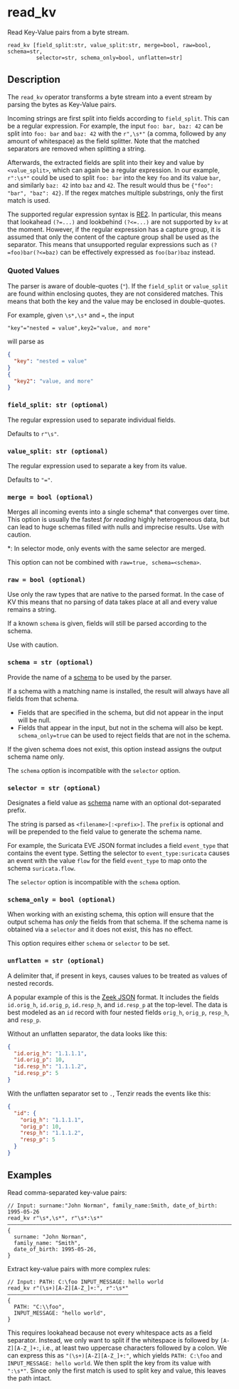 # read_kv

Read Key-Value pairs from a byte stream.

```tql
read_kv [field_split:str, value_split:str, merge=bool, raw=bool, schema=str,
         selector=str, schema_only=bool, unflatten=str]
```

## Description

The `read_kv` operator transforms a byte stream into a event stream by parsing
the bytes as Key-Value pairs.

Incoming strings are first split into fields according to `field_split`. This
can be a regular expression. For example, the input `foo: bar, baz: 42` can be
split into `foo: bar` and `baz: 42` with the `r",\s*"` (a comma, followed by any
amount of whitespace) as the field splitter. Note that the matched separators
are removed when splitting a string.

Afterwards, the extracted fields are split into their key and value by
`<value_split>`, which can again be a regular expression. In our example,
`r":\s*"` could be used to split `foo: bar` into the key `foo` and its value
`bar`, and similarly `baz: 42` into `baz` and `42`. The result would thus be
`{"foo": "bar", "baz": 42}`. If the regex matches multiple substrings, only the
first match is used.

The supported regular expression syntax is
[RE2](https://github.com/google/re2/wiki/Syntax). In particular, this means that
lookahead `(?=...)` and lookbehind `(?<=...)` are not supported by `kv` at the
moment. However, if the regular expression has a capture group, it is assumed
that only the content of the capture group shall be used as the separator. This
means that unsupported regular expressions such as `(?=foo)bar(?<=baz)` can be
effectively expressed as `foo(bar)baz` instead.

### Quoted Values

The parser is aware of double-quotes (`"`). If the `field_split` or
`value_split` are found within enclosing quotes, they are not considered
matches. This means that both the key and the value may be enclosed in
double-quotes.

For example, given `\s*,\s*` and `=`, the input

```
"key"="nested = value",key2="value, and more"
```
will parse as
```json
{
  "key": "nested = value"
}
{
  "key2": "value, and more"
}
```

### `field_split: str (optional)`

The regular expression used to separate individual fields.

Defaults to `r"\s"`.

### `value_split: str (optional)`

The regular expression used to separate a key from its value.

Defaults to `"="`.

### `merge = bool (optional)`

Merges all incoming events into a single schema\* that converges over time. This
option is usually the fastest *for reading* highly heterogeneous data, but can
lead to huge schemas filled with nulls and imprecise results. Use with caution.

\*: In selector mode, only events with the same selector are merged.

This option can not be combined with `raw=true, schema=<schema>`.

### `raw = bool (optional)`

Use only the raw types that are native to the parsed format. In the case of KV
this means that no parsing of data takes place at all and every value remains a
string.

If a known `schema` is given, fields will still be parsed according to the
schema.

Use with caution.

### `schema = str (optional)`

Provide the name of a [schema](../../data-model/schemas.md) to be used by the
parser.

If a schema with a matching name is installed, the result will always have all
fields from that schema.
* Fields that are specified in the schema, but did not appear in the input will
  be null.
* Fields that appear in the input, but not in the schema will also be kept.
`schema_only=true` can be used to reject fields that are not in the schema.

If the given schema does not exist, this option instead assigns the output
schema name only.

The `schema` option is incompatible with the `selector` option.

### `selector = str (optional)`

Designates a field value as [schema](../../data-model/schemas.md) name with an
optional dot-separated prefix.

The string is parsed as `<filename>[:<prefix>]`. The `prefix` is optional and
will be prepended to the field value to generate the schema name.

For example, the Suricata EVE JSON format includes a field `event_type` that
contains the event type. Setting the selector to `event_type:suricata` causes an
event with the value `flow` for the field `event_type` to map onto the schema
`suricata.flow`.

The `selector` option is incompatible with the `schema` option.

### `schema_only = bool (optional)`

When working with an existing schema, this option will ensure that the output
schema has *only* the fields from that schema. If the schema name is obtained
via a `selector` and it does not exist, this has no effect.

This option requires either `schema` or `selector` to be set.

### `unflatten = str (optional)`

A delimiter that, if present in keys, causes values to be treated as values of
nested records.

A popular example of this is the [Zeek JSON](read_zeek_json.md) format. It
includes the fields `id.orig_h`, `id.orig_p`, `id.resp_h`, and `id.resp_p` at
the top-level. The data is best modeled as an `id` record with four nested
fields `orig_h`, `orig_p`, `resp_h`, and `resp_p`.

Without an unflatten separator, the data looks like this:

```json title="Without unflattening"
{
  "id.orig_h": "1.1.1.1",
  "id.orig_p": 10,
  "id.resp_h": "1.1.1.2",
  "id.resp_p": 5
}
```

With the unflatten separator set to `.`, Tenzir reads the events like this:

```json title="With 'unflatten'"
{
  "id": {
    "orig_h": "1.1.1.1",
    "orig_p": 10,
    "resp_h": "1.1.1.2",
    "resp_p": 5
  }
}
```

## Examples

Read comma-separated key-value pairs:

```tql
// Input: surname:"John Norman", family_name:Smith, date_of_birth: 1995-05-26
read_kv r"\s*,\s*", r"\s*:\s*"
―――――――――――――――――――――――――――――――――――――――――――――――――――――――――――――――――――――――――――――
{
  surname: "John Norman",
  family_name: "Smith",
  date_of_birth: 1995-05-26,
}
```

Extract key-value pairs with more complex rules:

```tql
// Input: PATH: C:\foo INPUT_MESSAGE: hello world
read_kv r"(\s+)[A-Z][A-Z_]+:", r":\s*"
――――――――――――――――――――――――――――――――――――――
{
  PATH: "C:\\foo",
  INPUT_MESSAGE: "hello world",
}
```

This requires lookahead because not every whitespace acts as a field separator.
Instead, we only want to split if the whitespace is followed by `[A-Z][A-Z_]+:`,
i.e., at least two uppercase characters followed by a colon. We can express this
as `"(\s+)[A-Z][A-Z_]+:"`, which yields `PATH: C:\foo` and `INPUT_MESSAGE: hello
world`. We then split the key from its value with `":\s*"`. Since only the first
match is used to split key and value, this leaves the path intact.
